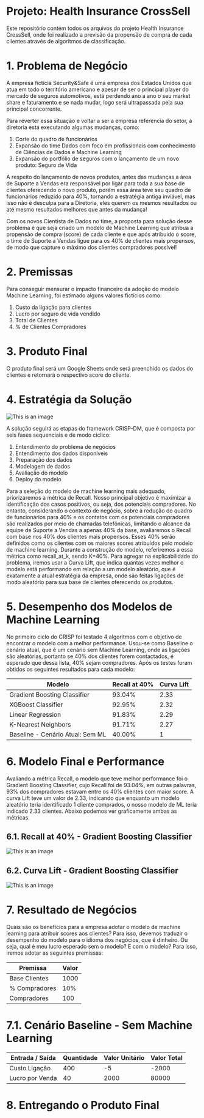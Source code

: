 # Projeto: Health Insurance CrossSell
Este repositório contém todos os arquivos do projeto Health Insurance CrossSell, onde foi realizado a previsão da propensão de compra de cada clientes através de algoritmos de classificação.

# 1. Problema de Negócio
A empresa fictícia Security&Safe é uma empresa dos Estados Unidos que atua em todo o território americano e apesar de ser o principal player do mercado de seguros automotivos, está perdendo  ano a ano o seu market share e faturamento e se nada mudar, logo será ultrapassada pela sua principal concorrente. 

Para reverter essa situação e voltar a ser a empresa referencia do setor, a diretoria está executando algumas mudanças, como:
1. Corte do quadro de funcionários
2. Expansão do time Dados com foco em profissionais com conhecimento de Ciências de Dados e Machine Learning
3. Expansão do portfólio de seguros com o lançamento de um novo produto: Seguro de Vida
   
A respeito do lançamento de novos produtos, antes das mudanças a área de Suporte a Vendas era responsável por ligar para toda a sua base de clientes oferecendo o novo produto, porém essa área teve seu quadro de funcionários reduzido para 40%, tornando a estratégia antiga inviável, mas isso não é desculpa para a Diretoria, eles querem os mesmos resultados ou até mesmo resultados melhores que antes da mudança!

Com os novos Cientista de Dados no time, a proposta para solução desse problema é que seja criado um modelo de Machine Learning que atribua a propensão de compra (score) de cada cliente e que após atríbuido o score, o time de Suporte a Vendas ligue para os 40% de clientes mais propensos, de modo que capture o máximo dos clientes compradores possível!

# 2. Premissas
Para conseguir mensurar o impacto financeiro da adoção do modelo Machine Learning, foi estimado alguns valores fictícios como:
1. Custo da ligação para clientes
2. Lucro por seguro de vida vendido
3. Total de Clientes
4. % de Clientes Compradores   

# 3. Produto Final
O produto final será um Google Sheets onde será preenchido os dados do clientes e retornará o respectivo score do cliente.

# 4. Estratégia da Solução

![This is an image](https://miro.medium.com/v2/resize:fit:640/0*tA5OjppLK627FfFo)

A solução seguirá as etapas do framework CRISP-DM, que é composta por seis fases sequenciais e de modo ciclico: 
  1. Entendimento do problema de negócios
  2. Entendimento dos dados disponíveis
  3. Preparação dos dados
  4. Modelagem de dados
  5. Avaliação do modelo
  6. Deploy do modelo

Para a seleção do modelo de machine learning mais adequado, priorizaremos a métrica de Recall. Nosso principal objetivo é maximizar a identificação dos casos positivos, ou seja, dos potenciais compradores. No entanto, considerando o contexto de negócio, sobre a redução do quadro de funcionários para 40% e os contatos com os potenciais compradores são realizados por meio de chamadas telefônicas, limitando o alcance da equipe de Suporte a Vendas a apenas 40% da base, avaliaremos o Recall com base nos 40% dos clientes mais propensos. Esses 40% serão definidos como os clientes com os maiores scores atribuídos pelo modelo de machine learning. Durante a construção do modelo, referiremos a essa métrica como recall_at_k, sendo K=40%.
Para agregar na explicabilidade do problema, iremos usar a Curva Lift, que indica quantas vezes melhor o modelo está performando em relação a um modelo aleatório, que é exatamente a atual estratégia da empresa, onde são feitas ligações de modo aleatório para sua base de clientes oferecendo os produtos.

# 5. Desempenho dos Modelos de Machine Learning

  No primeiro ciclo do CRISP foi testado 4 algoritmos com o objetivo de encontrar o modelo com a melhor performance. Usou-se como Baseline o cenário atual, que é um cenário sem Machine Learning, onde as ligações são aleatórias, portanto se 40% dos clientes forem contactados, é esperado que dessa lista, 40% sejam compradores.
  Após os testes foram obtidos os seguintes resultados para cada modelo:
  
  | Modelo | Recall at 40% | Curva Lift | 
  | ------ | ------ | ------ | 
  | Gradient Boosting Classifier |93.04%|2.33|
  | XGBoost Classifier	 |92.95%|2.32|
  | Linear Regression	 |91.83%|2.29|
  | K-Nearest Neighbors |91.71%|2.27|
  | Baseline - Cenário Atual: Sem ML |40.00%|1|
  
# 6. Modelo Final e Performance

Avaliando a métrica Recall, o modelo que teve melhor performance foi o Gradient Boosting Classifier, cujo Recall foi de 93.04%, em outras palavras, 93% dos compradores estavam entre os 40% clientes com maior score. A curva Lift teve um valor de 2.33, indicando que enquanto um modelo aleatório teria identificado 1 cliente comprados, o nosso modelo de ML teria indicado 2.33 clientes. Abaixo podemos ver graficamente ambas as métricas.

## 6.1. Recall at 40% - Gradient Boosting Classifier
![This is an image](https://imgur.com/AugqyLw.png)

## 6.2. Curva Lift - Gradient Boosting Classifier
![This is an image](https://i.imgur.com/bD3NSI8.png)

# 7. Resultado de Negócios
Quais são os benefícios para a empresa adotar o modelo de machine learning para atribuir scores aos clientes? Para isso, devemos traduzir o desempenho do modelo para o idioma dos negócios, que é dinheiro. Ou seja, qual é meu lucro esperado sem o modelo? E com o modelo? Para isso, iremos adotar as seguintes premissas:

| Premissa | Valor | 
| ------ | ------ |
| Base Clientes | 1000 |
| % Compradores | 10% |
| Compradores | 100 |

# 7.1. Cenário Baseline - Sem Machine Learning

| Entrada / Saída | Quantidade | Valor Unitário | Valor Total | 
| ------ | ------ | ------ | ------ |
| Custo Ligação | 400 | -5 | -2000 |  
| Lucro por Venda | 40 | 2000 | 80000 | 

# 8. Entregando o Produto Final




